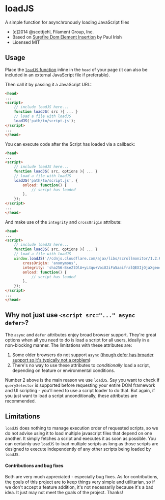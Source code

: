loadJS
======

A simple function for asynchronously loading JavaScript files
- [c]2014 @scottjehl, Filament Group, Inc.
- Based on [Surefire Dom Element Insertion](http://www.paulirish.com/2011/surefire-dom-element-insertion/) by Paul Irish
- Licensed MIT

## Usage

Place the [`loadJS` function](https://github.com/filamentgroup/loadJS/blob/master/loadJS.js) inline in the `head` of your page (it can also be included in an external JavaScript file if preferable).

Then call it by passing it a JavaScript URL:

``` html
<head>
...
<script>
    // include loadJS here...
    function loadJS( src ){ ... }
    // load a file with loadJS
    loadJS('path/to/script.js');
</script>
...
</head>
```

You can execute code after the Script has loaded via a callback:

``` html
<head>
...
<script>
    // include loadJS here...
    function loadJS( src, options ){ ... }
    // load a file with loadJS
    loadJS('path/to/script.js', {
        onload: function() {
            // script has loaded
        },
    });
</script>
...
</head>
```

And make use of the `integrity` and `crossOrigin` attribute:

``` html
<head>
...
<script>
    // include loadJS here...
    function loadJS( src, options ){ ... }
    // load a file with loadJS
    window.loadJS('//cdnjs.cloudflare.com/ajax/libs/scrollmonitor/1.2.0/scrollMonitor.js', {
        crossOrigin: 'anonymous',
        integrity: 'sha256-BseZlDlA+yL4qu+Voi82iFa5aaifralQEXIjOjaXgeo=',
        onload: function() {
            // script has loaded
        },
    });
</script>
...
</head>
```


## Why not just use `<script src="..." async defer>`?

The `async` and `defer` attributes enjoy broad browser support. They're great options when all you need to do is load a script for all users, ideally in a non-blocking manner. The limitations with these attributes are:

1. Some older browsers do not support `async` ([though defer has broader support so it's typically not a problem](https://www.igvita.com/2014/05/20/script-injected-async-scripts-considered-harmful/))
2. There's no way to use these attributes to *conditionally* load a script, depending on feature or environmental conditions.

Number 2 above is the main reason we use `loadJS`. Say you want to check if `querySelector` is supported before requesting your entire DOM framework and UI scripting - you'll need to use a script loader to do that. But again, if you just want to load a script unconditionally, these attributes are recommended.

## Limitations

`loadJS` does nothing to manage execution order of requested scripts, so we do not advise using it to load multiple javascript files that depend on one another. It simply fetches a script and executes it as soon as possible. You can certainly use `loadJS` to load multiple scripts as long as those scripts are designed to execute independently of any other scripts being loaded by `loadJS`.

#### Contributions and bug fixes

Both are very much appreciated - especially bug fixes. As for contributions, the goals of this project are to keep things very simple and utilitarian, so if we don't accept a feature addition, it's not necessarily because it's a bad idea. It just may not meet the goals of the project. Thanks!
